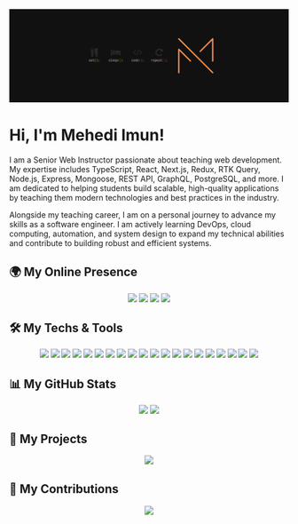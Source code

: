 <img src="images/cover.png" alt="mehedi imun">

# Hi, I'm Mehedi Imun! 

I am a Senior Web Instructor passionate about teaching web development. My expertise includes TypeScript, React, Next.js, Redux, RTK Query, Node.js, Express, Mongoose, REST API, GraphQL, PostgreSQL, and more. I am dedicated to helping students build scalable, high-quality applications by teaching them modern technologies and best practices in the industry.

Alongside my teaching career, I am on a personal journey to advance my skills as a software engineer. I am actively learning DevOps, cloud computing, automation, and system design to expand my technical abilities and contribute to building robust and efficient systems.

## 🌍 My Online Presence

<p align="center">
<a href="https://web.facebook.com/mehediimun/"><img src="https://img.shields.io/badge/-Facebook-FF914D?style=for-the-badge&logo=facebook"></a>
<a href="https://www.instagram.com/mehedi_imun/"><img src="https://img.shields.io/badge/-Instagram-FF914D?style=for-the-badge&logo=instagram"></a>
<a href="https://www.linkedin.com/in/mehedi-imun/"><img src="https://img.shields.io/badge/-LinkedIn-FF914D?style=for-the-badge&logo=linkedin"></a>
<a href="https://x.com/mehediimun"><img src="https://img.shields.io/badge/-Twitter(X)-FF914D?style=for-the-badge&logo=x"></a>
</p>

## 🛠 My Techs & Tools

<p align="center">
<img src="https://img.shields.io/badge/-JavaScript-FFFFFF?style=for-the-badge&logo=javascript&logoColor=F7DF1E&border=FF914D" height="40">
<img src="https://img.shields.io/badge/-TypeScript-FFFFFF?style=for-the-badge&logo=typescript&logoColor=3178C6&border=FF914D" height="40">
<img src="https://img.shields.io/badge/-React-FFFFFF?style=for-the-badge&logo=react&logoColor=61DAFB&border=FF914D" height="40">
<img src="https://img.shields.io/badge/-Next.js-FFFFFF?style=for-the-badge&logo=next.js&logoColor=000000&border=FF914D" height="40">
<img src="https://img.shields.io/badge/-Node.js-FFFFFF?style=for-the-badge&logo=node.js&logoColor=339933&border=FF914D" height="40">
<img src="https://img.shields.io/badge/-Express.js-FFFFFF?style=for-the-badge&logo=express&logoColor=000000&border=FF914D" height="40">
<img src="https://img.shields.io/badge/-PostgreSQL-FFFFFF?style=for-the-badge&logo=postgresql&logoColor=336791&border=FF914D" height="40">
<img src="https://img.shields.io/badge/-MongoDB-FFFFFF?style=for-the-badge&logo=mongodb&logoColor=47A248&border=FF914D" height="40">
<img src="https://img.shields.io/badge/-Docker-FFFFFF?style=for-the-badge&logo=docker&logoColor=2496ED&border=FF914D" height="40">
<img src="https://img.shields.io/badge/-Kubernetes-FFFFFF?style=for-the-badge&logo=kubernetes&logoColor=326CE5&border=FF914D" height="40">
<img src="https://img.shields.io/badge/-AWS-FFFFFF?style=for-the-badge&logo=amazon-aws&logoColor=232F3E&border=FF914D" height="40">
<img src="https://img.shields.io/badge/-Terraform-FFFFFF?style=for-the-badge&logo=terraform&logoColor=623CE4&border=FF914D" height="40">
<img src="https://img.shields.io/badge/-Jenkins-FFFFFF?style=for-the-badge&logo=jenkins&logoColor=D24939&border=FF914D" height="40">
<img src="https://img.shields.io/badge/-CI/CD-FFFFFF?style=for-the-badge&logo=github-actions&logoColor=2088FF&border=FF914D" height="40">
<img src="https://img.shields.io/badge/-Ansible-FFFFFF?style=for-the-badge&logo=ansible&logoColor=EE0000&border=FF914D" height="40">
<img src="https://img.shields.io/badge/-Maven-FFFFFF?style=for-the-badge&logo=apache-maven&logoColor=C71A36&border=FF914D" height="40">
<img src="https://img.shields.io/badge/-Bash-FFFFFF?style=for-the-badge&logo=gnubash&logoColor=4EAA25&border=FF914D" height="40">
<img src="https://img.shields.io/badge/-Python-FFFFFF?style=for-the-badge&logo=python&logoColor=3776AB&border=FF914D" height="40">
<img src="https://img.shields.io/badge/-Go-FFFFFF?style=for-the-badge&logo=go&logoColor=00ADD8&border=FF914D" height="40">
<img src="https://img.shields.io/badge/-C++-FFFFFF?style=for-the-badge&logo=c%2B%2B&logoColor=00599C&border=FF914D" height="40">
</p>

## 📊 My GitHub Stats

<p align="center">
<img height="180em" src="https://github-readme-stats.vercel.app/api?username=mehedi-imun&count_private=true&show_icons=true&bg_color=333333&title_color=FF914D&icon_color=FF914D&text_color=dddddd">
<img height="180em" src="https://github-readme-stats.vercel.app/api/top-langs/?username=mehedi-imun&show_icons=true&bg_color=333333&title_color=FF914D&icon_color=FF914D&text_color=dddddd&layout=compact&langs_count=6">
</p>

## 🚀 My Projects

<p align="center">
<a href="https://github.com/mehedi-imun/nuxt-social-share">
<img src="https://github-readme-stats.vercel.app/api/pin/?username=mehedi-imun&repo=nuxt-social-share&bg_color=333333&title_color=FF914D&icon_color=FF914D&text_color=dddddd">
</a>
</p>

## 🎯 My Contributions

<p align="center">
<a href="https://github.com/mehedi-imun/MidnightThemesVsCode">
<img src="https://github-readme-stats.vercel.app/api/pin/?username=mehedi-imun&repo=MidnightThemesVsCode&bg_color=333333&title_color=FF914D&icon_color=FF914D&text_color=dddddd">
</a>
</p>
